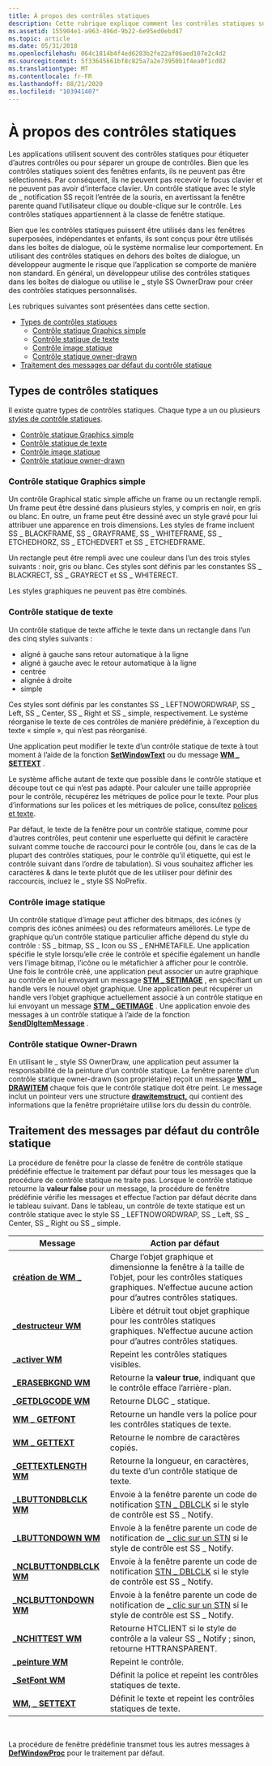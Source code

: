```yaml
---
title: À propos des contrôles statiques
description: Cette rubrique explique comment les contrôles statiques sont utilisés.
ms.assetid: 155904e1-a963-496d-9b22-6e95ed0ebd47
ms.topic: article
ms.date: 05/31/2018
ms.openlocfilehash: 064c1814b4f4ed6283b2fe22af06aed107e2c4d2
ms.sourcegitcommit: 5f33645661bf8c825a7a2e73950b1f4ea0f1cd82
ms.translationtype: MT
ms.contentlocale: fr-FR
ms.lasthandoff: 08/21/2020
ms.locfileid: "103941407"
---
```

# <a name="about-static-controls"></a>À propos des contrôles statiques

Les applications utilisent souvent des contrôles statiques pour étiqueter d’autres contrôles ou pour séparer un groupe de contrôles. Bien que les contrôles statiques soient des fenêtres enfants, ils ne peuvent pas être sélectionnés. Par conséquent, ils ne peuvent pas recevoir le focus clavier et ne peuvent pas avoir d’interface clavier. Un contrôle statique avec le style de \_ notification SS reçoit l’entrée de la souris, en avertissant la fenêtre parente quand l’utilisateur clique ou double-clique sur le contrôle. Les contrôles statiques appartiennent à la classe de fenêtre statique.

Bien que les contrôles statiques puissent être utilisés dans les fenêtres superposées, indépendantes et enfants, ils sont conçus pour être utilisés dans les boîtes de dialogue, où le système normalise leur comportement. En utilisant des contrôles statiques en dehors des boîtes de dialogue, un développeur augmente le risque que l’application se comporte de manière non standard. En général, un développeur utilise des contrôles statiques dans les boîtes de dialogue ou utilise le \_ style SS OwnerDraw pour créer des contrôles statiques personnalisés.

Les rubriques suivantes sont présentées dans cette section.

-   [Types de contrôles statiques](#static-control-types)
    -   [Contrôle statique Graphics simple](#simple-graphics-static-control)
    -   [Contrôle statique de texte](#text-static-control)
    -   [Contrôle image statique](#image-static-control)
    -   [Contrôle statique owner-drawn](#owner-drawn-static-control)
-   [Traitement des messages par défaut du contrôle statique](#static-control-default-message-processing)

## <a name="static-control-types"></a>Types de contrôles statiques

Il existe quatre types de contrôles statiques. Chaque type a un ou plusieurs [styles de contrôle statiques](static-control-styles.md).

-   [Contrôle statique Graphics simple](#simple-graphics-static-control)
-   [Contrôle statique de texte](#text-static-control)
-   [Contrôle image statique](#image-static-control)
-   [Contrôle statique owner-drawn](#owner-drawn-static-control)

### <a name="simple-graphics-static-control"></a>Contrôle statique Graphics simple

Un contrôle Graphical static simple affiche un frame ou un rectangle rempli. Un frame peut être dessiné dans plusieurs styles, y compris en noir, en gris ou blanc. En outre, un frame peut être dessiné avec un style gravé pour lui attribuer une apparence en trois dimensions. Les styles de frame incluent SS \_ BLACKFRAME, SS \_ GRAYFRAME, SS \_ WHITEFRAME, SS \_ ETCHEDHORZ, SS \_ ETCHEDVERT et SS \_ ETCHEDFRAME.

Un rectangle peut être rempli avec une couleur dans l’un des trois styles suivants : noir, gris ou blanc. Ces styles sont définis par les constantes SS \_ BLACKRECT, SS \_ GRAYRECT et SS \_ WHITERECT.

Les styles graphiques ne peuvent pas être combinés.

### <a name="text-static-control"></a>Contrôle statique de texte

Un contrôle statique de texte affiche le texte dans un rectangle dans l’un des cinq styles suivants :

-   aligné à gauche sans retour automatique à la ligne
-   aligné à gauche avec le retour automatique à la ligne
-   centrée
-   alignée à droite
-   simple

Ces styles sont définis par les constantes SS \_ LEFTNOWORDWRAP, SS \_ Left, SS \_ Center, SS \_ Right et SS \_ simple, respectivement. Le système réorganise le texte de ces contrôles de manière prédéfinie, à l’exception du texte « simple », qui n’est pas réorganisé.

Une application peut modifier le texte d’un contrôle statique de texte à tout moment à l’aide de la fonction [**SetWindowText**](/windows/desktop/api/winuser/nf-winuser-setwindowtexta) ou du message [**WM \_ SETTEXT**](/windows/desktop/winmsg/wm-settext) .

Le système affiche autant de texte que possible dans le contrôle statique et découpe tout ce qui n’est pas adapté. Pour calculer une taille appropriée pour le contrôle, récupérez les métriques de police pour le texte. Pour plus d’informations sur les polices et les métriques de police, consultez [polices et texte](/windows/desktop/gdi/fonts-and-text).

Par défaut, le texte de la fenêtre pour un contrôle statique, comme pour d’autres contrôles, peut contenir une esperluette qui définit le caractère suivant comme touche de raccourci pour le contrôle (ou, dans le cas de la plupart des contrôles statiques, pour le contrôle qu’il étiquette, qui est le contrôle suivant dans l’ordre de tabulation). Si vous souhaitez afficher les caractères & dans le texte plutôt que de les utiliser pour définir des raccourcis, incluez le \_ style SS NoPrefix.

### <a name="image-static-control"></a>Contrôle image statique

Un contrôle statique d’image peut afficher des bitmaps, des icônes (y compris des icônes animées) ou des reformateurs améliorés. Le type de graphique qu’un contrôle statique particulier affiche dépend du style du contrôle : SS \_ bitmap, SS \_ Icon ou SS \_ ENHMETAFILE. Une application spécifie le style lorsqu’elle crée le contrôle et spécifie également un handle vers l’image bitmap, l’icône ou le métafichier à afficher pour le contrôle. Une fois le contrôle créé, une application peut associer un autre graphique au contrôle en lui envoyant un message [**STM \_ SETIMAGE**](stm-setimage.md) , en spécifiant un handle vers le nouvel objet graphique. Une application peut récupérer un handle vers l’objet graphique actuellement associé à un contrôle statique en lui envoyant un message [**STM \_ GETIMAGE**](stm-getimage.md) . Une application envoie des messages à un contrôle statique à l’aide de la fonction [**SendDlgItemMessage**](/windows/desktop/api/winuser/nf-winuser-senddlgitemmessagea) .

### <a name="owner-drawn-static-control"></a>Contrôle statique Owner-Drawn

En utilisant le \_ style SS OwnerDraw, une application peut assumer la responsabilité de la peinture d’un contrôle statique. La fenêtre parente d’un contrôle statique owner-drawn (son propriétaire) reçoit un message [**WM \_ DRAWITEM**](wm-drawitem.md) chaque fois que le contrôle statique doit être peint. Le message inclut un pointeur vers une structure [**drawitemstruct,**](/windows/win32/api/winuser/ns-winuser-drawitemstruct) qui contient des informations que la fenêtre propriétaire utilise lors du dessin du contrôle.

## <a name="static-control-default-message-processing"></a>Traitement des messages par défaut du contrôle statique

La procédure de fenêtre pour la classe de fenêtre de contrôle statique prédéfinie effectue le traitement par défaut pour tous les messages que la procédure de contrôle statique ne traite pas. Lorsque le contrôle statique retourne la **valeur false** pour un message, la procédure de fenêtre prédéfinie vérifie les messages et effectue l’action par défaut décrite dans le tableau suivant. Dans le tableau, un contrôle de texte statique est un contrôle statique avec le style SS \_ LEFTNOWORDWRAP, SS \_ Left, SS \_ Center, SS \_ Right ou SS \_ simple.



| Message                                                | Action par défaut                                                                                                                              |
|--------------------------------------------------------|---------------------------------------------------------------------------------------------------------------------------------------------|
| [**création de WM \_**](/windows/desktop/winmsg/wm-create)                     | Charge l’objet graphique et dimensionne la fenêtre à la taille de l’objet, pour les contrôles statiques graphiques. N’effectue aucune action pour d’autres contrôles statiques. |
| [**\_destructeur WM**](/windows/desktop/winmsg/wm-destroy)                   | Libère et détruit tout objet graphique pour les contrôles statiques graphiques. N’effectue aucune action pour d’autres contrôles statiques.                              |
| [**\_activer WM**](/windows/desktop/winmsg/wm-enable)                     | Repeint les contrôles statiques visibles.                                                                                                           |
| [**\_ERASEBKGND WM**](/windows/desktop/winmsg/wm-erasebkgnd)             | Retourne la **valeur true**, indiquant que le contrôle efface l’arrière-plan.                                                                             |
| [**\_GETDLGCODE WM**](/windows/desktop/dlgbox/wm-getdlgcode)             | Retourne DLGC \_ statique.                                                                                                                       |
| [**WM \_ GETFONT**](/windows/desktop/winmsg/wm-getfont)                   | Retourne un handle vers la police pour les contrôles statiques de texte.                                                                                      |
| [**WM \_ GETTEXT**](/windows/desktop/winmsg/wm-gettext)                   | Retourne le nombre de caractères copiés.                                                                                                    |
| [**\_GETTEXTLENGTH WM**](/windows/desktop/winmsg/wm-gettextlength)       | Retourne la longueur, en caractères, du texte d’un contrôle statique de texte.                                                                   |
| [**\_LBUTTONDBLCLK WM**](/windows/desktop/inputdev/wm-lbuttondblclk)     | Envoie à la fenêtre parente un code de notification [STN \_ DBLCLK](stn-dblclk.md) si le style de contrôle est SS \_ Notify.                              |
| [**\_LBUTTONDOWN WM**](/windows/desktop/inputdev/wm-lbuttondown)         | Envoie à la fenêtre parente un code de notification de [ \_ clic sur un STN](stn-clicked.md) si le style de contrôle est SS \_ Notify.                            |
| [**\_NCLBUTTONDBLCLK WM**](/windows/desktop/inputdev/wm-nclbuttondblclk) | Envoie à la fenêtre parente un code de notification [STN \_ DBLCLK](stn-dblclk.md) si le style de contrôle est SS \_ Notify.                              |
| [**\_NCLBUTTONDOWN WM**](/windows/desktop/inputdev/wm-nclbuttondown)     | Envoie à la fenêtre parente un code de notification de [ \_ clic sur un STN](stn-clicked.md) si le style de contrôle est SS \_ Notify.                            |
| [**\_NCHITTEST WM**](/windows/desktop/inputdev/wm-nchittest)             | Retourne HTCLIENT si le style de contrôle a la valeur SS \_ Notify ; sinon, retourne HTTRANSPARENT.                                                      |
| [**\_peinture WM**](/windows/desktop/gdi/wm-paint)                          | Repeint le contrôle.                                                                                                                       |
| [**\_SetFont WM**](/windows/desktop/winmsg/wm-setfont)                   | Définit la police et repeint les contrôles statiques de texte.                                                                                        |
| [**WM, \_ SETTEXT**](/windows/desktop/winmsg/wm-settext)                   | Définit le texte et repeint les contrôles statiques de texte.                                                                                        |



 

La procédure de fenêtre prédéfinie transmet tous les autres messages à [**DefWindowProc**](/windows/desktop/api/winuser/nf-winuser-defwindowproca) pour le traitement par défaut.

 

 